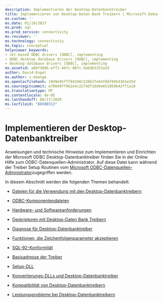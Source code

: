 ```yaml
---
description: Implementieren der Desktop-Datenbanktreiber
title: Implementieren von Desktop-Daten Bank Treibern | Microsoft-Dokumentation
ms.custom: ''
ms.date: 01/19/2017
ms.prod: sql
ms.prod_service: connectivity
ms.reviewer: ''
ms.technology: connectivity
ms.topic: conceptual
helpviewer_keywords:
- Jet-based ODBC drivers [ODBC], implementing
- ODBC desktop database drivers [ODBC], implementing
- desktop database drivers [ODBC], implementing
ms.assetid: a8bf304b-eff1-447c-887c-dabdb5353a2d
author: David-Engel
ms.author: v-daenge
ms.openlocfilehash: 19d9e95fff84340c520b37e64f88f845d161e25d
ms.sourcegitcommit: e700497f962e4c2274df16d9e651059b42ff1a10
ms.translationtype: MT
ms.contentlocale: de-DE
ms.lasthandoff: 08/17/2020
ms.locfileid: "88500313"
---
```

# <a name="implementing-desktop-database-drivers"></a>Implementieren der Desktop-Datenbanktreiber
Anweisungen und technische Hinweise zum Implementieren und Einrichten der Microsoft ODBC Desktop-Datenbanktreiber finden Sie in der Online Hilfe zum ODBC-Datenquellen-Administrator. Auf diese Datei kann während der Treiber Setup Routinen vom [Microsoft ODBC-Datenquellen-Administrator](../../odbc/admin/odbc-data-source-administrator.md)zugegriffen werden.  
  
 In diesem Abschnitt werden die folgenden Themen behandelt:  
  
-   [Dateien für die Verwendung mit den Desktop-Datenbanktreibern](../../odbc/microsoft/files-to-use-with-the-desktop-database-drivers.md)  
  
-   [ODBC-Komponentendateien](../../odbc/microsoft/odbc-component-files.md)  
  
-   [Hardware- und Softwareanforderungen](../../odbc/microsoft/hardware-and-software-requirements-odbc.md)  
  
-   [Deskriptoren mit Desktop-Daten Bank Treibern](../../odbc/microsoft/descriptors-and-desktop-database-drivers.md)  
  
-   [Diagnose für Desktop-Datenbanktreiber](../../odbc/microsoft/diagnostics-for-desktop-database-drivers.md)  
  
-   [Funktionen, die Zeichenfolgenparameter akzeptieren](../../odbc/microsoft/functions-accepting-string-parameters.md)  
  
-   [SQL-92-Konformität](../../odbc/microsoft/sql-92-compliance.md)  
  
-   [Basisadresse der Treiber](../../odbc/microsoft/base-address-of-drivers.md)  
  
-   [Setup-DLL](../../odbc/microsoft/setup-dll.md)  
  
-   [Konvertierungs-DLLs und Desktop-Datenbanktreiber](../../odbc/microsoft/translation-dlls-and-desktop-database-drivers.md)  
  
-   [Kompatibilität von Desktop-Datenbanktreibern](../../odbc/microsoft/desktop-database-driver-compatibility.md)  
  
-   [Leistungsprobleme bei Desktop-Datenbanktreibern](../../odbc/microsoft/desktop-database-driver-performance-issues.md)
